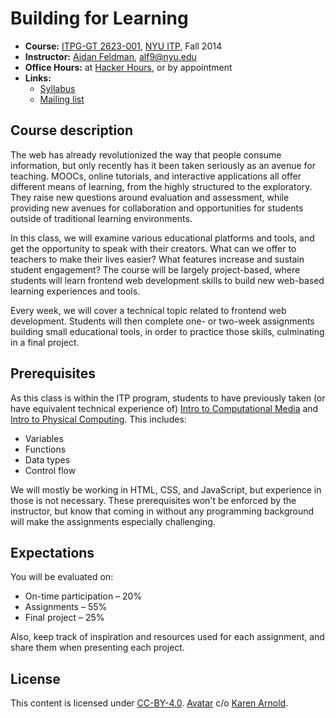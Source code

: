 # Building for Learning

* **Course:** [ITPG-GT 2623-001](https://itp.nyu.edu/classes/listings/2014/building-for-learning/), [NYU ITP](http://itp.nyu.edu/itp/), Fall 2014
* **Instructor:** [Aidan Feldman](http://api.afeld.me/), [alf9@nyu.edu](mailto:alf9@nyu.edu)
* **Office Hours:** at [Hacker Hours](http://hackerhours.org), or by appointment
* **Links:**
    * [Syllabus](schedule.md)
    * [Mailing list](https://groups.google.com/a/nyu.edu/forum/#!forum/bfl-f14-group)

## Course description

The web has already revolutionized the way that people consume information, but only recently has it been taken seriously as an avenue for teaching.  MOOCs, online tutorials, and interactive applications all offer different means of learning, from the highly structured to the exploratory.  They raise new questions around evaluation and assessment, while providing new avenues for collaboration and opportunities for students outside of traditional learning environments.

In this class, we will examine various educational platforms and tools, and get the opportunity to speak with their creators.  What can we offer to teachers to make their lives easier?  What features increase and sustain student engagement?  The course will be largely project-based, where students will learn frontend web development skills to build new web-based learning experiences and tools.

Every week, we will cover a technical topic related to frontend web development.  Students will then complete one- or two-week assignments building small educational tools, in order to practice those skills, culminating in a final project.

## Prerequisites

As this class is within the ITP program, students to have previously taken (or have equivalent technical experience of) [Intro to Computational Media](https://github.com/ITPNYU/ICM-2013) and [Intro to Physical Computing](https://itp.nyu.edu/physcomp/).  This includes:

* Variables
* Functions
* Data types
* Control flow

We will mostly be working in HTML, CSS, and JavaScript, but experience in those is not necessary.  These prerequisites won't be enforced by the instructor, but know that coming in without any programming background will make the assignments especially challenging.

## Expectations

You will be evaluated on:

* On-time participation – 20%
* Assignments – 55%
* Final project – 25%

Also, keep track of inspiration and resources used for each assignment, and share them when presenting each project.

## License

This content is licensed under [CC-BY-4.0](http://creativecommons.org/licenses/by/4.0/).  [Avatar](archive/mortar_square.png) c/o [Karen Arnold](http://pixabay.com/p-316875/).
